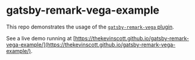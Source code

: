 # gatsby-remark-vega-example

This repo demonstrates the usage of the [`gatsby-remark-vega` plugin](https://github.com/thekevinscott/gatsby-remark-vega).

See a live demo running at [https://thekevinscott.github.io/gatsby-remark-vega-example/](https://thekevinscott.github.io/gatsby-remark-vega-example/).
